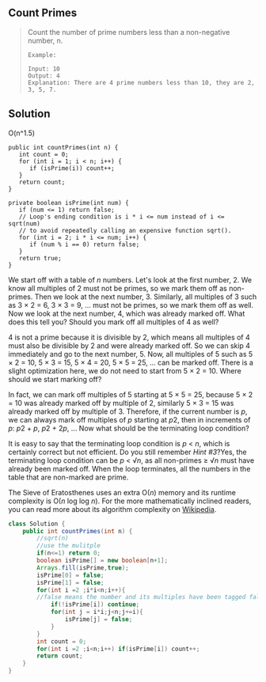 ## Count Primes

> Count the number of prime numbers less than a non-negative number, n.
>
> ```
> Example:
> 
> Input: 10
> Output: 4
> Explanation: There are 4 prime numbers less than 10, they are 2, 3, 5, 7.
> ```
>
> 

## Solution

O(n^1.5)

```
public int countPrimes(int n) {
   int count = 0;
   for (int i = 1; i < n; i++) {
      if (isPrime(i)) count++;
   }
   return count;
}

private boolean isPrime(int num) {
   if (num <= 1) return false;
   // Loop's ending condition is i * i <= num instead of i <= sqrt(num)
   // to avoid repeatedly calling an expensive function sqrt().
   for (int i = 2; i * i <= num; i++) {
      if (num % i == 0) return false;
   }
   return true;
}
```

We start off with a table of *n* numbers. Let's look at the first number, 2. We know all multiples of 2 must not be primes, so we mark them off as non-primes. Then we look at the next number, 3. Similarly, all multiples of 3 such as 3 × 2 = 6, 3 × 3 = 9, ... must not be primes, so we mark them off as well. Now we look at the next number, 4, which was already marked off. What does this tell you? Should you mark off all multiples of 4 as well?

4 is not a prime because it is divisible by 2, which means all multiples of 4 must also be divisible by 2 and were already marked off. So we can skip 4 immediately and go to the next number, 5. Now, all multiples of 5 such as 5 × 2 = 10, 5 × 3 = 15, 5 × 4 = 20, 5 × 5 = 25, ... can be marked off. There is a slight optimization here, we do not need to start from 5 × 2 = 10. Where should we start marking off?

In fact, we can mark off multiples of 5 starting at 5 × 5 = 25, because 5 × 2 = 10 was already marked off by multiple of 2, similarly 5 × 3 = 15 was already marked off by multiple of 3. Therefore, if the current number is *p*, we can always mark off multiples of *p* starting at *p*2, then in increments of *p*: *p*2 + *p*, *p*2 + 2*p*, ... Now what should be the terminating loop condition?

It is easy to say that the terminating loop condition is *p* < *n*, which is certainly correct but not efficient. Do you still remember *Hint #3*?Yes, the terminating loop condition can be *p* < √*n*, as all non-primes ≥ √*n* must have already been marked off. When the loop terminates, all the numbers in the table that are non-marked are prime.

The Sieve of Eratosthenes uses an extra O(*n*) memory and its runtime complexity is O(*n* log log *n*). For the more mathematically inclined readers, you can read more about its algorithm complexity on [Wikipedia](http://en.wikipedia.org/wiki/Sieve_of_Eratosthenes#Algorithm_complexity).



```java
class Solution {
    public int countPrimes(int n) {
        //sqrt(n)
        //use the mulitple
        if(n<=1) return 0;
        boolean isPrime[] = new boolean[n+1];
        Arrays.fill(isPrime,true);
        isPrime[0] = false;
        isPrime[1] = false;
        for(int i =2 ;i*i<n;i++){
        //false means the number and its multiples have been tagged false
            if(!isPrime[i]) continue;
            for(int j = i*i;j<n;j+=i){
                isPrime[j] = false;
            }
        }
        int count = 0;
        for(int i =2 ;i<n;i++) if(isPrime[i]) count++;
        return count;
    }
}
```

